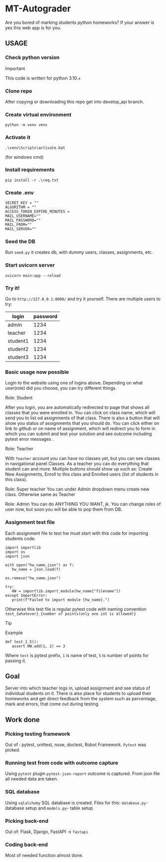 # MT-Autograder

Are you bored of marking students python homeworks? If your answer is yes this web app is for you.

## USAGE
### Check python version
> [!IMPORTANT]
> This code is written for python 3.10.+

### Clone repo
After copying or downloading this repo get into develop_api branch.
### Create virtual environment
```
python -m venv venv
```
### Activate it
```
.\venv\Scripts\activate.bat 
```
(for windows cmd)

### Install requirements
```
pip install -r .\req.txt
```
### Create .env

```
SECRET_KEY = ""
ALGORITHM = ""
ACCESS_TOKEN_EXPIRE_MINUTES = 
MAIL_USERNAME=""
MAIL_PASSWORD=""
MAIL_FROM=""
MAIL_SERVER=""

```
### Seed the DB
Run `seed.py` it creates db, with dummy users, classes, assignments, etc.

### Start uvicorn server
```
uvicorn main:app --reload
```

### Try it!
Go to ```http://127.0.0.1:8000/``` and try it yourself. There are multiple users to try:

| login    | password |
|----------|----------|
| admin    | 1234     |
| teacher  | 1234     |
| student1 | 1234     |
| student2 | 1234     |
| student3 | 1234     |


### Basic usage now possible
Login to the website using one of logins above. Depending on what user(role) did you choose, you can try different things.

Role: Student

After you login, you are automatically redirected to page that shows all classes that you were enrolled in. You can click on class name, which will send you to list od assignments of that class. There is also a button that will show you status of assignments that you should do. You can click either on link to github or on name of assignment, which will redirect you to form in which you can submit and test your solution and see outcome including pytest error messages .

Role: Teacher

With `Teacher` account you can have no classes yet, but you can see classes in navigational panel Classes. As a teacher you can do everything that student can and more. Multiple buttons should show up such as: Create New Assignments, Enroll to this class and Enrolled users (list of students in this class).

Role: Super teacher
You can under Admin dropdown menu create new class. Otherwise same as Teacher

Role: Admin
You can do ANYTHING YOU WANT, jk. You can change roles of user now, but soon you will be able to pop them from DB.

### Assignment test file
Each assignment file to test hw must start with this code for importing students code.
 ```
import importlib
import os
import json

with open("hw_name.json") as f:
    hw_name = json.load(f)

os.remove("hw_name.json")

try:
    HW = importlib.import_module(hw_name["filename"])
except ImportError:
    print(f"Failed to import module {hw_name}.")
 ```

Otherwise this test file is regular pytest code with naming convention `test_{whatever}_{number of points(only one int is allowed)}`

> [!TIP]
> Example
>```
>def test_1_5():
>    assert HW.add(1, 2) == 3
>```
>Where `test` is pytest prefix, `1` is name of test, `5` is number of points for passing it. 




## Goal
Server into which teacher logs in, upload assignment and see status of individual students on it. There is also place for students to upload their homeworks and get direct feedback from the system such as percentage, mark and errors, that come out during testing. 

## Work done
  
  ### Picking testing framework
  Out of : pytest, unittest, nose, doctest, Robot Framework. `Pytest` was picked.

  ### Running test from code with outcome capture
  Using `pytest` plugin `pytest-json-report` outcome is captured. From json file all needed data are taken.

  ### SQL database
  Using `sqlalchemy` SQL database is created. Files for this: `database.py`- database setup and `models.py`- table setup

  ### Picking back-end
  Out of: Flask, Django, FastAPI ->  `fastapi`

  ### Coding back-end
  Most of needed function almost done.